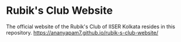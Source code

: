 # Rubik's Club Website
The official website of the Rubik's Club of IISER Kolkata resides in this repository.
https://ananyapam7.github.io/rubik-s-club-website/
